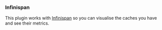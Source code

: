 ### Infinispan

This plugin works with [Infinispan](http://infinispan.org/) so you can visualise the caches you have and see their metrics.